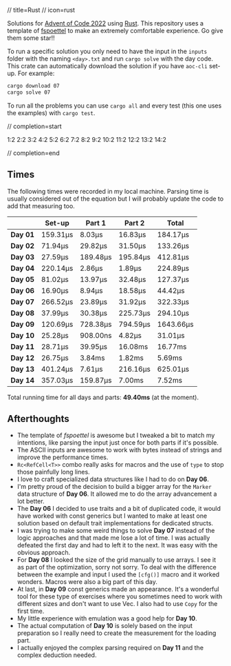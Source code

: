 // title=Rust
// icon=rust

Solutions for [Advent of Code 2022](https://adventofcode.com/2022) using [Rust](https://www.rust-lang.org/).
This repository uses a template of [fspoettel](https://github.com/fspoettel/advent-of-code-rust) to make an extremely comfortable experience. Go give them some star!!

To run a specific solution you only need to have the input in the `inputs` folder
with the naming `<day>.txt` and run `cargo solve` with the day code. This crate
can automatically download the solution if you have `aoc-cli` set-up. For example:

```sh
cargo download 07
cargo solve 07
```

To run all the problems you can use `cargo all` and every test (this one uses the
examples) with `cargo test`.

// completion=start

1:2
2:2
3:2
4:2
5:2
6:2
7:2
8:2
9:2
10:2
11:2
12:2
13:2
14:2

// completion=end

## Times

The following times were recorded in my local machine. Parsing time is usually considered out of the equation but I will probably update the code to add that measuring too.

|            | **Set-up** | **Part 1** | **Part 2** | **Total**  |
|------------|------------|------------|------------|------------|
| **Day 01** | 159.31µs   | 8.03µs     | 16.83µs    | 184.17µs   |
| **Day 02** | 71.94µs    | 29.82µs    | 31.50µs    | 133.26µs   |
| **Day 03** | 27.59µs    | 189.48µs   | 195.84µs   | 412.81µs   |
| **Day 04** | 220.14µs   | 2.86µs     | 1.89µs     | 224.89µs   |
| **Day 05** | 81.02µs    | 13.97µs    | 32.48µs    | 127.37µs   |
| **Day 06** | 16.90µs    | 8.94µs     | 18.58µs    | 44.42µs    |
| **Day 07** | 266.52µs   | 23.89µs    | 31.92µs    | 322.33µs   |
| **Day 08** | 37.99µs    | 30.38µs    | 225.73µs   | 294.10µs   |
| **Day 09** | 120.69µs   | 728.38µs   | 794.59µs   | 1643.66µs  |
| **Day 10** | 25.28µs    | 908.00ns   | 4.82µs     | 31.01µs    |
| **Day 11** | 28.71µs    | 39.95µs    | 16.08ms    | 16.77ms    |
| **Day 12** | 26.75µs    | 3.84ms     | 1.82ms     | 5.69ms     |
| **Day 13** | 401.24µs   | 7.61µs     | 216.16µs   | 625.01µs   |
| **Day 14** | 357.03µs   | 159.87µs   | 7.00ms     | 7.52ms     |

Total running time for all days and parts: **49.40ms** (at the moment).

## Afterthoughts

* The template of *fspoettel* is awesome but I tweaked a bit to match my intentions, like parsing the input just once for both parts if it's possible.
* The ASCII inputs are awesome to work with bytes instead of strings and improve the performance times.
* `Rc<RefCell<T>>` combo really asks for macros and the use of `type` to stop those painfully long lines.
* I love to craft specialized data structures like I had to do on **Day 06**.
* I'm pretty proud of the decision to build a bigger array for the `Marker` data structure of **Day 06**. It allowed me to do the array advancement a lot better.
* The **Day 06** I decided to use traits and a bit of duplicated code, it would have worked with const generics but I wanted to make at least one solution based on default trait implementations for dedicated structs.
* I was trying to make some weird things to solve **Day 07** instead of the logic approaches and that made me lose a lot of time. I was actually defeated the first day and had to left it to the next. It was easy with the obvious approach.
* For **Day 08** I looked the size of the grid manually to use arrays. I see it as part of the optimization, sorry not sorry. To deal with the difference between the example and input I used the `[cfg()]` macro and it worked wonders. Macros were also a big part of this day.
* At last, in **Day 09** const generics made an appearance. It's a wonderful tool for these type of exercises where you sometimes need to work with different sizes and don't want to use Vec. I also had to use `Copy` for the first time.
* My little experience with emulation was a good help for **Day 10**.
* The actual computation of **Day 10** is solely based on the input preparation so I really need to create the measurement for the loading part.
* I actually enjoyed the complex parsing required on **Day 11** and the complex deduction needed.
